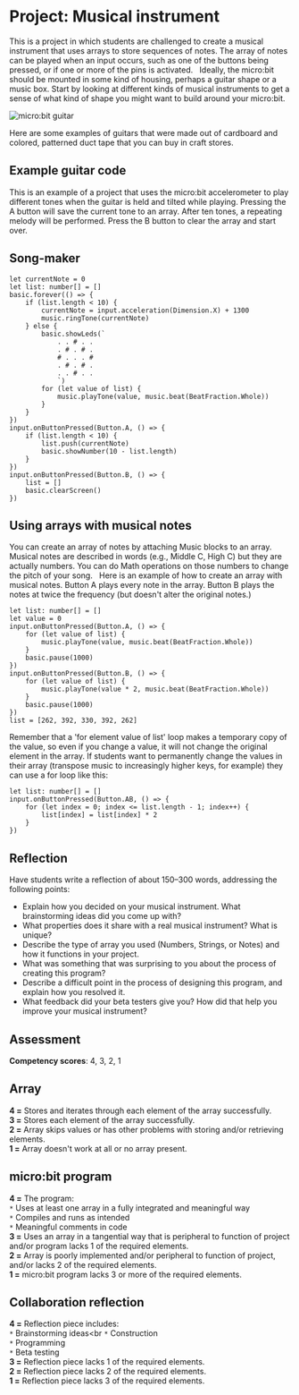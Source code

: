 # Project: Musical instrument

This is a project in which students are challenged to create a musical instrument that uses arrays to store sequences of notes. The array of notes can be played when an input occurs, such as one of the buttons being pressed, or if one or more of the pins is activated.
 
Ideally, the micro:bit should be mounted in some kind of housing, perhaps a guitar shape or a music box.  Start by looking at different kinds of musical instruments to get a sense of what kind of shape you might want to build around your micro:bit.

![micro:bit guitar](/static/courses/csintro/arrays/microbit-guitar.png)

Here are some examples of guitars that were made out of cardboard and colored, patterned duct tape that you can buy in craft stores. 

## Example guitar code

This is an example of a project that uses the micro:bit accelerometer to play different tones when the guitar is held and tilted while playing. Pressing the A button will save the current tone to an array. After ten tones, a repeating melody will be performed. Press the B button to clear the array and start over.

## Song-maker

```blocks
let currentNote = 0
let list: number[] = []
basic.forever(() => {
    if (list.length < 10) {
        currentNote = input.acceleration(Dimension.X) + 1300
        music.ringTone(currentNote)
    } else {
        basic.showLeds(`
            . . # . .
            . # . # .
            # . . . #
            . # . # .
            . . # . .
            `)
        for (let value of list) {
            music.playTone(value, music.beat(BeatFraction.Whole))
        }
    }
})
input.onButtonPressed(Button.A, () => {
    if (list.length < 10) {
        list.push(currentNote)
        basic.showNumber(10 - list.length)
    }
})
input.onButtonPressed(Button.B, () => {
    list = []
    basic.clearScreen()
})
```

## Using arrays with musical notes
You can create an array of notes by attaching Music blocks to an array.  Musical notes are described in words (e.g., Middle C, High C) but they are actually numbers.  You can do Math operations on those numbers to change the pitch of your song.
 
Here is an example of how to create an array with musical notes.  Button A plays every note in the array.  Button B plays the notes at twice the frequency (but doesn't alter the original notes.)

```blocks
let list: number[] = []
let value = 0
input.onButtonPressed(Button.A, () => {
    for (let value of list) {
        music.playTone(value, music.beat(BeatFraction.Whole))
    }
    basic.pause(1000)
})
input.onButtonPressed(Button.B, () => {
    for (let value of list) {
        music.playTone(value * 2, music.beat(BeatFraction.Whole))
    }
    basic.pause(1000)
})
list = [262, 392, 330, 392, 262]
```

Remember that a 'for element value of list' loop makes a temporary copy of the value, so even if you change a value, it will not change the original element in the array. If students want to permanently change the values in their array (transpose music to increasingly higher keys, for example) they can use a for loop like this:

```blocks
let list: number[] = []
input.onButtonPressed(Button.AB, () => {
    for (let index = 0; index <= list.length - 1; index++) {
        list[index] = list[index] * 2
    }
})
```

## Reflection
Have students write a reflection of about 150–300 words, addressing the following points:

* Explain how you decided on your musical instrument. What brainstorming ideas did you come up with? 
* What properties does it share with a real musical instrument? What is unique?
* Describe the type of array you used (Numbers, Strings, or Notes) and how it functions in your project.
* What was something that was surprising to you about the process of creating this program?
* Describe a difficult point in the process of designing this program, and explain how you resolved it.
* What feedback did your beta testers give you? How did that help you improve your musical instrument?

## Assessment

**Competency scores**: 4, 3, 2, 1

## Array

**4 =** Stores and iterates through each element of the array successfully.<br/>
**3 =** Stores each element of the array successfully.<br/>
**2 =** Array skips values or has other problems with storing and/or retrieving elements.<br/>
**1 =** Array doesn't work at all or no array present.

## micro:bit program

**4 =** The program:<br/>
`*` Uses at least one array in a fully integrated and  meaningful way<br/>
`*` Compiles and runs as intended<br/>
`*` Meaningful comments in code<br/>
**3 =** Uses an array in a tangential way that is peripheral to function of project and/or program lacks 1 of the required elements.<br/>
**2 =** Array is poorly implemented and/or peripheral to function of project, and/or lacks 2 of the required elements.<br/>
**1 =** micro:bit program lacks 3 or more of the required elements.

## Collaboration reflection

**4 =** Reflection piece includes:<br/>
`*` Brainstorming ideas<br
`*` Construction<br/>
`*` Programming<br/>
`*` Beta testing<br/>
**3 =** Reflection piece lacks 1 of the required elements.<br/>
**2 =** Reflection piece lacks 2 of the required elements.<br/>
**1 =** Reflection piece lacks 3 of the required elements.
